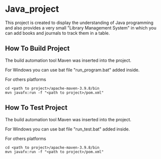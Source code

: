 # Java_project

This project is created to display the understanding of Java programming and also provides a very small "Library Management System" in which you can add books and journals to track them in a table.

## How To Build Project

The build automation tool Maven was inserted into the project.

For Windows you can use bat file "run_program.bat" added inside.

For others platforms
```
cd <path to project>/apache-maven-3.9.8/bin
mvn javafx:run -f "<path to project>/pom.xml"
```

## How To Test Project

The build automation tool Maven was inserted into the project.

For Windows you can use bat file "run_test.bat" added inside.

For others platforms
```
cd <path to project>/apache-maven-3.9.8/bin
mvn javafx:run -f "<path to project>/pom.xml"
```

